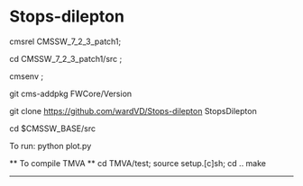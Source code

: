 # Stops-dilepton 
cmsrel CMSSW_7_2_3_patch1;

cd CMSSW_7_2_3_patch1/src ;

cmsenv ;

git cms-addpkg FWCore/Version

git clone https://github.com/wardVD/Stops-dilepton StopsDilepton

cd $CMSSW_BASE/src

To run: python plot.py

** To compile TMVA **
cd TMVA/test; source setup.[c]sh; 
cd ..
make
******************** 

